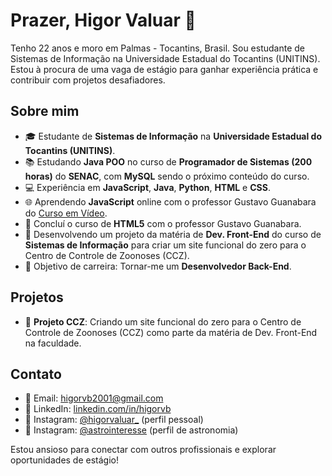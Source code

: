 # Prazer, Higor Valuar 🤝

Tenho 22 anos e moro em Palmas - Tocantins, Brasil. Sou estudante de Sistemas de Informação na Universidade Estadual do Tocantins (UNITINS). Estou à procura de uma vaga de estágio para ganhar experiência prática e contribuir com projetos desafiadores.

## Sobre mim

- 🎓 Estudante de **Sistemas de Informação** na **Universidade Estadual do Tocantins (UNITINS)**.
- 📚 Estudando **Java POO** no curso de **Programador de Sistemas (200 horas)** do **SENAC**, com **MySQL** sendo o próximo conteúdo do curso.
- 💻 Experiência em **JavaScript**, **Java**, **Python**, **HTML** e **CSS**.
- 🌐 Aprendendo **JavaScript** online com o professor Gustavo Guanabara do [Curso em Vídeo](https://www.cursoemvideo.com).
- 🎨 Concluí o curso de **HTML5** com o professor Gustavo Guanabara.
- 💼 Desenvolvendo um projeto da matéria de **Dev. Front-End** do curso de **Sistemas de Informação** para criar um site funcional do zero para o Centro de Controle de Zoonoses (CCZ).
- 🎯 Objetivo de carreira: Tornar-me um **Desenvolvedor Back-End**.

## Projetos

- 📁 **Projeto CCZ**: Criando um site funcional do zero para o Centro de Controle de Zoonoses (CCZ) como parte da matéria de Dev. Front-End na faculdade.

## Contato

- 📧 Email: [higorvb2001@gmail.com](mailto:higorvb2001@gmail.com)
- 💼 LinkedIn: [linkedin.com/in/higorvb](https://www.linkedin.com/in/higorvb/)
- 📸 Instagram: [@higorvaluar_](https://www.instagram.com/higorvaluar_) (perfil pessoal)
- 🌌 Instagram: [@astrointeresse](https://www.instagram.com/astrointeresse/) (perfil de astronomia)

Estou ansioso para conectar com outros profissionais e explorar oportunidades de estágio!
